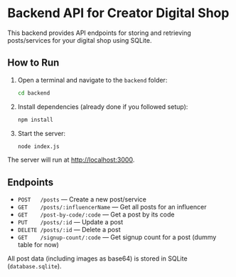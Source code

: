 # Backend API for Creator Digital Shop

This backend provides API endpoints for storing and retrieving posts/services for your digital shop using SQLite.

## How to Run

1. Open a terminal and navigate to the `backend` folder:
   ```sh
   cd backend
   ```
2. Install dependencies (already done if you followed setup):
   ```sh
   npm install
   ```
3. Start the server:
   ```sh
   node index.js
   ```

The server will run at [http://localhost:3000](http://localhost:3000).

## Endpoints

- `POST   /posts`                — Create a new post/service
- `GET    /posts/:influencerName` — Get all posts for an influencer
- `GET    /post-by-code/:code`    — Get a post by its code
- `PUT    /posts/:id`             — Update a post
- `DELETE /posts/:id`             — Delete a post
- `GET    /signup-count/:code`    — Get signup count for a post (dummy table for now)

All post data (including images as base64) is stored in SQLite (`database.sqlite`). 